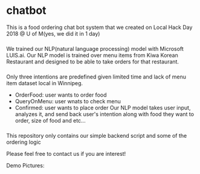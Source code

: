 # chatbot
This is a food ordering chat bot system that we created on Local Hack Day 2018 @ U of M(yes, we did it in 1 day)

###
We trained our NLP(natural language processing) model with Microsoft LUIS.ai.
Our NLP model is trained over menu items from Kiwa Korean Restaurant and designed to be able to take orders for that restaurant.

###
Only three intentions are predefined given limited time and lack of menu item dataset local in Winnipeg.
- OrderFood: user wants to order food
- QueryOnMenu: user wnats to check menu
- Confirmed: user wants to place order
Our NLP model takes user input, analyzes it, and send back user's intention along with food they want to order, size of food and etc...

###
This repository only contains our simple backend script and some of the ordering logic 

Please feel free to contact us if you are interest!

Demo Pictures:

